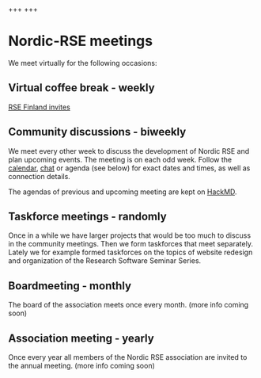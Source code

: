 +++
+++

# Nordic-RSE meetings

We meet virtually for the following occasions:

## Virtual coffee break - weekly

[RSE Finland invites](/communities/finland/#weekly-virtual-coffee-break)

## Community discussions - biweekly 

We meet every other week to discuss the development of Nordic RSE and plan upcoming events. The meeting is on each odd week. Follow the [calendar](/events/#calendar), [chat](https://coderefinery.zulipchat.com) or agenda (see below) for exact dates and times, as well as connection details.

The agendas of previous and upcoming meeting are kept on [HackMD](https://hackmd.io/@nordic-rse/biweekly).

## Taskforce meetings - randomly

Once in a while we have larger projects that would be too much to discuss in the community meetings. Then we form taskforces that meet separately. Lately we for example formed taskforces on the topics of website redesign and organization of the Research Software Seminar Series. 

## Boardmeeting - monthly

The board of the association meets once every month.
(more info coming soon)

## Association meeting - yearly

Once every year all members of the Nordic RSE association are invited to the annual meeting.
(more info coming soon)
